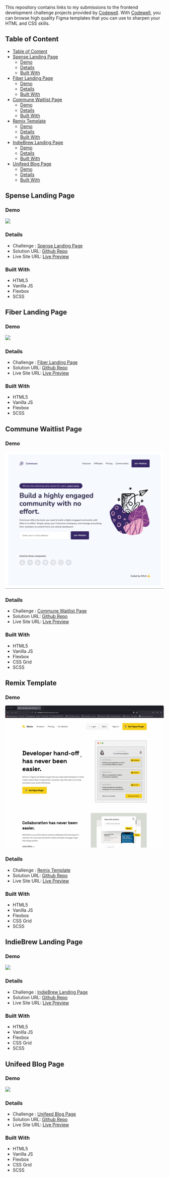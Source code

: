 This repository contains links to my submissions to the frontend development challenge projects provided by [Codewell](https://www.codewell.cc/). With [Codewell](https://www.codewell.cc/), you can browse high quality Figma templates that you can use to sharpen your HTML and CSS skills.

## Table of Content
- [Table of Content](#table-of-content)
- [Spense Landing Page](#spense-landing-page)
  - [Demo](#demo)
  - [Details](#details)
  - [Built With](#built-with)
- [Fiber Landing Page](#fiber-landing-page)
  - [Demo](#demo-1)
  - [Details](#details-1)
  - [Built With](#built-with-1)
- [Commune Waitlist Page](#commune-waitlist-page)
  - [Demo](#demo-2)
  - [Details](#details-2)
  - [Built With](#built-with-2)
- [Remix Template](#remix-template)
  - [Demo](#demo-3)
  - [Details](#details-3)
  - [Built With](#built-with-3)
- [IndieBrew Landing Page](#indiebrew-landing-page)
  - [Demo](#demo-4)
  - [Details](#details-4)
  - [Built With](#built-with-4)
- [Unifeed Blog Page](#unifeed-blog-page)
  - [Demo](#demo-5)
  - [Details](#details-5)
  - [Built With](#built-with-5)


## Spense Landing Page
### Demo
![](assets/spense-landing-page.gif)

### Details
- Challenge : [Spense Landing Page](https://www.codewell.cc/challenges/spense-landing-page--608a7a859691700015db16c5)
- Solution URL: [Github Repo](https://github.com/KXLAA/CW-03-spense)
- Live Site URL: [Live Preview](https://kxlaa.github.io/CW-03-spense/)
  
### Built With
- HTML5
- Vanilla JS
- Flexbox
- SCSS


## Fiber Landing Page
### Demo
![](assets/fiber-landing-page.gif)

### Details
- Challenge : [Fiber Landing Page ](https://www.codewell.cc/challenges/fiber-landing-page--608a7e639691700015db16d1)
- Solution URL: [Github Repo](https://github.com/KXLAA/CW-02-fiber)
- Live Site URL: [Live Preview](https://kxlaa.github.io/CW-02-fiber/)
  
### Built With
- HTML5
- Vanilla JS
- Flexbox
- SCSS


## Commune Waitlist Page
### Demo
![](assets/communie-waitlist.png)

### Details
- Challenge : [Commune Waitlist Page](https://www.codewell.cc/challenges/commune-waitlist-page--608d9565747bad001532bd64)
- Solution URL: [Github Repo](https://github.com/KXLAA/CW-01-communie-waitlist)
- Live Site URL: [Live Preview](https://kxlaa.github.io/CW-01-communie-waitlist/)
  
### Built With
- HTML5
- Vanilla JS
- Flexbox
- CSS Grid
- SCSS


## Remix Template
### Demo 
![](assets/remix-template.gif)


### Details
- Challenge : [Remix Template](https://www.codewell.cc/challenges/remix-template--609f74e13167fa10b79b7b9b)
- Solution URL: [Github Repo](https://github.com/KXLAA/CW-08-Remix)
- Live Site URL: [Live Preview](https://kxlaa.github.io/CW-08-Remix/)
  
### Built With
- HTML5
- Vanilla JS
- Flexbox
- CSS Grid
- SCSS

## IndieBrew Landing Page
### Demo
![](assets/indiebrew-landing-page.gif)

### Details
- Challenge : [IndieBrew Landing Page](https://www.codewell.cc/challenges/indiebrew-landing-page--608aca51650dff001599e8f9)
- Solution URL: [Github Repo](https://github.com/KXLAA/CW-04-IndieBrew-landing-page.git)
- Live Site URL: [Live Preview](https://kxlaa.github.io/CW-04-IndieBrew-landing-page/)
  
### Built With
- HTML5
- Vanilla JS
- Flexbox
- CSS Grid
- SCSS

## Unifeed Blog Page
### Demo
![](assets/unifeed-blog-page.gif)

### Details
- Challenge : [Unifeed Blog Page](https://www.codewell.cc/challenges/unifeed-blog-page--608d9d5c747bad001532bd7c)
- Solution URL: [Github Repo](https://github.com/KXLAA/CW-05-Unifeed-Blog-Page)
- Live Site URL: [Live Preview](https://kxlaa.github.io/CW-05-Unifeed-Blog-Page/)
  
### Built With
- HTML5
- Vanilla JS
- Flexbox
- CSS Grid
- SCSS


<!-- ## TimeNow Landing Page
### Demo
![](assets/communie-waitlist.png)

### Details
- Challenge : [TimeNow Landing Page](https://www.codewell.cc/challenges/timenow-landing-page--608d9a7d747bad001532bd70)
- Solution URL: [Github Repo](https://github.com/KXLAA/CW-01-communie-waitlist)
- Live Site URL: [Live Preview](https://kxlaa.github.io/CW-01-communie-waitlist/)
  
### Built With
- HTML5
- Vanilla JS
- Flexbox
- CSS Grid
- SCSS -->

<!-- ## Snipper Landing Page
### Demo
![](assets/communie-waitlist.png)

### Details
- Challenge : [Snipper Landing Page](https://www.codewell.cc/challenges/snipper-landing-page--608bbe67e0984a001540d79b)
- Solution URL: [Github Repo](https://github.com/KXLAA/CW-01-communie-waitlist)
- Live Site URL: [Live Preview](https://kxlaa.github.io/CW-01-communie-waitlist/)
  
### Built With
- HTML5
- Vanilla JS
- Flexbox
- CSS Grid
- SCSS -->

